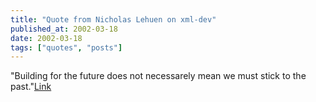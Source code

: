 ```yaml
---
title: "Quote from Nicholas Lehuen on xml-dev"
published_at: 2002-03-18
date: 2002-03-18
tags: ["quotes", "posts"]
---
```

"Building for the future does not necessarely mean we must stick to the past."[Link](http://lists.xml.org/archives/xml-dev/200203/msg00213.html)